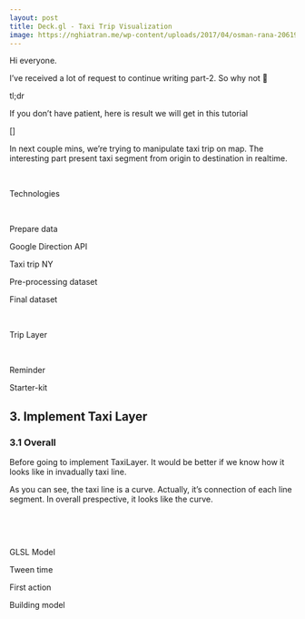 ```yaml
---
layout: post
title: Deck.gl - Taxi Trip Visualization
image: https://nghiatran.me/wp-content/uploads/2017/04/osman-rana-206191.jpg
---
```



Hi everyone.

I’ve received a lot of request to continue writing part-2. So why not 🤗

tl;dr

If you don’t have patient, here is result we will get in this tutorial

[]

In next couple mins, we’re trying to manipulate taxi trip on map. The interesting part present taxi segment from origin to destination in realtime.

 

Technologies

 

Prepare data

Google Direction API

Taxi trip NY

Pre-processing dataset

Final dataset

 

Trip Layer

 

Reminder

Starter-kit


## 3. Implement Taxi Layer

### 3.1 Overall

Before going to implement TaxiLayer. It would be better if we know how it looks like in invadually taxi line.

As you can see, the taxi line is a curve. Actually, it’s connection of each line segment. In overall prespective, it looks like the curve.

 

 

GLSL Model

Tween time

First action

Building model

 

 


